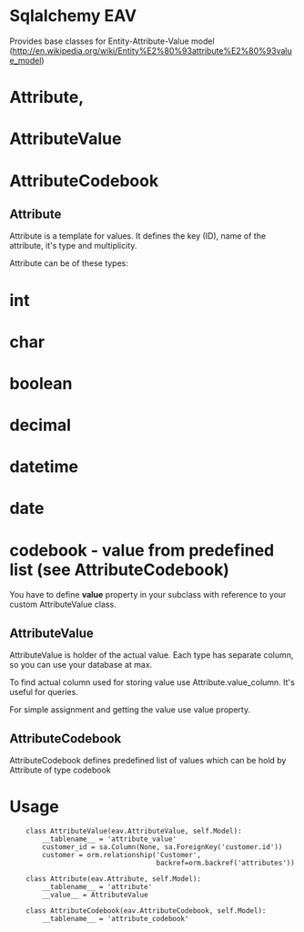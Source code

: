 Sqlalchemy EAV
==============

Provides base classes for Entity-Attribute-Value model
(http://en.wikipedia.org/wiki/Entity%E2%80%93attribute%E2%80%93value_model)
# Attribute,
# AttributeValue
# AttributeCodebook

Attribute
-----
Attribute is a template for values. It defines the key (ID), name of the
attribute, it's type and multiplicity.

Attribute can be of these types:
# int
# char
# boolean
# decimal
# datetime
# date
# codebook - value from predefined list (see AttributeCodebook)

You have to define __value__ property in your subclass with reference to your
custom AttributeValue class.

AttributeValue
-----
AttributeValue is holder of the actual value. Each type has separate column,
so you can use your database at max.

To find actual column used for storing value use Attribute.value_column. It's
useful for queries.

For simple assignment and getting the value use value property.


AttributeCodebook
-----
AttributeCodebook defines predefined list of values which can be hold by
Attribute of type codebook

Usage
=====

        class AttributeValue(eav.AttributeValue, self.Model):
            __tablename__ = 'attribute_value'
            customer_id = sa.Column(None, sa.ForeignKey('customer.id'))
            customer = orm.relationship('Customer',
                                        backref=orm.backref('attributes'))

        class Attribute(eav.Attribute, self.Model):
            __tablename__ = 'attribute'
            __value__ = AttributeValue

        class AttributeCodebook(eav.AttributeCodebook, self.Model):
            __tablename__ = 'attribute_codebook'
